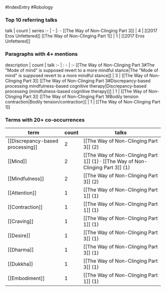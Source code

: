 #IndexEntry #Robology

### Top 10 referring talks
talk | count | series
:- | - |: -
[[The Way of Non-Clinging Part 3]] | 4 | [[2017 Eros Unfettered]]
[[The Way of Non-Clinging Part 1]] | 1 | [[2017 Eros Unfettered]]

### Paragraphs with 4+ mentions
description | count | talk
:- | : - | :-
[[The Way of Non-Clinging Part 3#The "Mode of mind" is supposed revert to a more mindful stance\|The "Mode of mind" is supposed revert to a more mindful stance]] | 3 | [[The Way of Non-Clinging Part 3]]
[[The Way of Non-Clinging Part 3#Discrepancy-based processing mindfulness-based cognitive therapy\|Discrepancy-based processing (mindfulness-based cognitive therapy)]] | 1 | [[The Way of Non-Clinging Part 3]]
[[The Way of Non-Clinging Part 1#Bodily tension contraction\|Bodily tension/contraction]] | 1 | [[The Way of Non-Clinging Part 1]]

### Terms with 20+ co-occurrences
term | count | talks
-|-|-
[[Discrepancy-based processing]] | 2 | <span class="counts">[[The Way of Non-Clinging Part 3]] (2)</span> 
[[Mind]] | 2 | <span class="counts">[[The Way of Non-Clinging Part 1]] (1) · [[The Way of Non-Clinging Part 3]] (1)</span> 
[[Mindfulness]] | 2 | <span class="counts">[[The Way of Non-Clinging Part 3]] (2)</span> 
[[Attention]] | 1 | <span class="counts">[[The Way of Non-Clinging Part 1]] (1)</span> 
[[Contraction]] | 1 | <span class="counts">[[The Way of Non-Clinging Part 1]] (1)</span> 
[[Craving]] | 1 | <span class="counts">[[The Way of Non-Clinging Part 1]] (1)</span> 
[[Desire]] | 1 | <span class="counts">[[The Way of Non-Clinging Part 3]] (1)</span> 
[[Dharma]] | 1 | <span class="counts">[[The Way of Non-Clinging Part 3]] (1)</span> 
[[Dukkha]] | 1 | <span class="counts">[[The Way of Non-Clinging Part 3]] (1)</span> 
[[Embodiment]] | 1 | <span class="counts">[[The Way of Non-Clinging Part 1]] (1)</span> 

